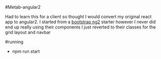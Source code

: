 #Metab-angular2

Had to learn this for a client so thought I would convert my original react app to angular2. I started from a [bootstrap ng2](https://github.com/valor-software/angular2-quickstart)
starter however I never did end up really using their components I just reverted to their classes for the grid layout and navbar

#running
* npm run start
